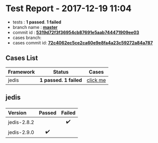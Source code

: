 # Test Report - 2017-12-19 11:04

- tests  : **1 passed**. **1 failed**
- branch name : **[master](https://github.com/apache/incubator-skywalking/tree/master)**
- commit id : **[5319d72f3f36954cb87691e5aab744471909ee03](https://github.com/apache/incubator-skywalking/commit/5319d72f3f36954cb87691e5aab744471909ee03)**
- cases branch: **[](https://github.com/SkywalkingTest/skywalking-autotest-scenarios/tree/)**
- cases commit id: **[72c4062ec5ce2ca60e9e8fa4a23c59272a84a787](https://github.com/SkywalkingTest/skywalking-autotest-scenarios/commit/72c4062ec5ce2ca60e9e8fa4a23c59272a84a787)**

## Cases List

| Framework | Status | Cases|
|:-----|:-----:|:-----:|
|jedis| **1 passed. 1 failed**| [click me](#jedis) |

## jedis

### 
|  Version     | Passed | Failed|
|:------------- |:-------:|:-----:|
| jedis-2.8.2  | |:heavy_check_mark:|
| jedis-2.9.0  | :heavy_check_mark:||

